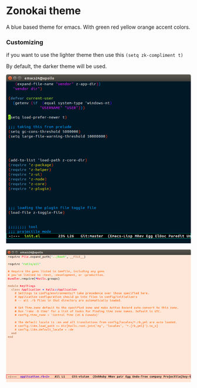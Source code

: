 # Zonokai theme
A blue based theme for emacs. With green red yellow orange accent colors.

### Customizing
if you want to use the lighter theme then use this
`(setq zk-compliment t)`

By default, the darker theme will be used.

![zonokai image](https://github.com/ZehCnaS34/zonokai-emacs/raw/master/syntax.png)

![zonokai image](https://github.com/ZehCnaS34/zonokai-emacs/raw/master/syntax-compliment.png)
